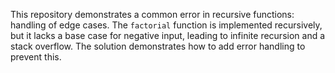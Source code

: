 This repository demonstrates a common error in recursive functions:  handling of edge cases. The `factorial` function is implemented recursively, but it lacks a base case for negative input, leading to infinite recursion and a stack overflow. The solution demonstrates how to add error handling to prevent this.